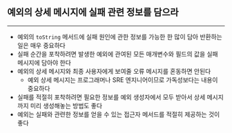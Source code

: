 ## 예외의 상세 메시지에 실패 관련 정보를 담으라
---
- 예외의 `toString` 메서드에 실패 원인에 관한 정보를 가능한 한 많이 담아 반환하는 일은 매우 중요하다
- 실패 순간을  포착하려면 발생한 예외에 관여된 모든 매개변수와 필드의 값을 실패 메시지에 담아야 한다
- 예외의 상세 메시지와 최종 사용자에게 보여줄 오류 메시지를 혼동하면 안된다
	- 예외 상세 메시지는 프로그래머나 SRE 엔지니어이므로 가독성보다는 내용이 중요하다
- 실패를 적절히 포착하려면 필요한 정보를 예외 생성자에서 모두 받아서 상세 메시지까지 미리 생성해놓는 방법도 좋다
- 예외는 실패와 관련한 정보를 얻을 수 있는 접근자 메서드를 적절히 제공하는 것이 좋다